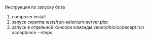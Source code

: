 Инструкция по запуску бота
1) composer install
2) запуск скрипта tests/run-selenium-server.php
3) запуск в отдельной консоли команды vendor/bin/codecept run acceptance --steps